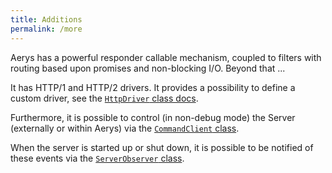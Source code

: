 ```yaml
---
title: Additions
permalink: /more
---
```

Aerys has a powerful responder callable mechanism, coupled to filters with routing based upon promises and non-blocking I/O. Beyond that ...

It has HTTP/1 and HTTP/2 drivers. It provides a possibility to define a custom driver, see the [`HttpDriver` class docs](classes/httpdriver.md).

Furthermore, it is possible to control (in non-debug mode) the Server (externally or within Aerys) via the [`CommandClient` class](classes/commandclient.md).

When the server is started up or shut down, it is possible to be notified of these events via the [`ServerObserver` class](classes/serverobserver.md).
